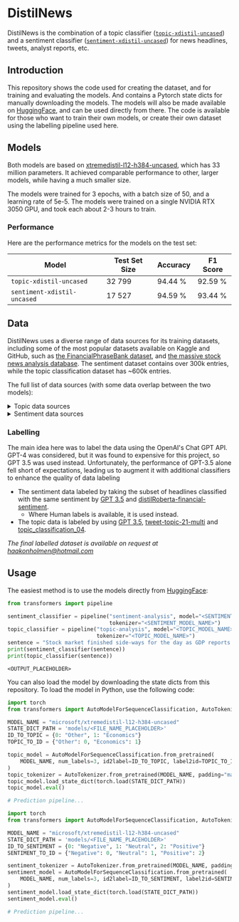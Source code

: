# DistilNews

DistilNews is the combination of a topic classifier ([`topic-xdistil-uncased`](HUGGINGFACE_PLACEHOLDER)) and a sentiment classifier ([`sentiment-xdistil-uncased`](HUGGINGFACE_PLACEHOLDER)) for news headlines, tweets, analyst reports, etc.

## Introduction

This repository shows the code used for creating the dataset, and for training and evaluating the models. And contains a Pytorch state dicts for manually downloading the models. The models will also be made available on [HuggingFace](https://huggingface.co), and can be used directly from there. The code is available for those who want to train their own models, or create their own dataset using the labelling pipeline used here.

## Models

Both models are based on [xtremedistil-l12-h384-uncased](https://huggingface.co/microsoft/xtremedistil-l12-h384-uncased), which has 33 million parameters. It achieved comparable performance to other, larger models, while having a much smaller size.

The models were trained for 3 epochs, with a batch size of 50, and a learning rate of 5e-5. The models were trained on a single NVIDIA RTX 3050 GPU, and took each about 2-3 hours to train.

### Performance

Here are the performance metrics for the models on the test set:

| Model | Test Set Size | Accuracy | F1 Score |
| --- | --- | --- | --- |
| `topic-xdistil-uncased` | 32 799 | 94.44 % | 92.59 % |
| `sentiment-xdistil-uncased` | 17 527 | 94.59 % | 93.44 % |

## Data

DistilNews uses a diverse range of data sources for its training datasets, including some of the most popular datasets available on Kaggle and GitHub, such as [the FinancialPhraseBank dataset](https://www.kaggle.com/datasets/ankurzing/sentiment-analysis-for-financial-news), and [the massive stock news analysis database](https://www.kaggle.com/datasets/miguelaenlle/massive-stock-news-analysis-db-for-nlpbacktests). The sentiment dataset contains over 300k entries, while the topic classification dataset has ~600k entries.

The full list of data sources (with some data overlap between the two models):

<details>
  <summary>Topic data sources</summary>

- <https://www.kaggle.com/datasets/kotartemiy/topic-labeled-news-dataset>
- <https://www.kaggle.com/datasets/rmisra/news-category-dataset>
- <https://www.kaggle.com/datasets/amananandrai/ag-news-classification-dataset>
- <https://www.kaggle.com/datasets/lazrus/headlines-5000>
- <https://www.kaggle.com/datasets/adarshsng/title-and-headline-sentiment-prediction>
- <https://www.kaggle.com/datasets/sulphatet/twitter-financial-news>

</details>

<details>
    <summary>Sentiment data sources</summary>

- <https://www.kaggle.com/datasets/ankurzing/sentiment-analysis-for-financial-news>
- <https://www.kaggle.com/datasets/miguelaenlle/massive-stock-news-analysis-db-for-nlpbacktests>
- <https://www.kaggle.com/datasets/notlucasp/financial-news-headlines>
- <https://huggingface.co/datasets/chiapudding/kaggle-financial-sentiment>
- <https://www.kaggle.com/datasets/johoetter/labeled-stock-news-headlines>
- <https://www.kaggle.com/datasets/ankurzing/aspect-based-sentiment-analysis-for-financial-news>
- <https://www.kaggle.com/datasets/ankurzing/sentiment-analysis-in-commodity-market-gold>

</details>

### Labelling

The main idea here was to label the data using the OpenAI's Chat GPT API. GPT-4 was considered, but it was found to expensive for this project, so GPT 3.5 was used instead. Unfortunately, the performance of GPT-3.5 alone fell short of expectations, leading us to augment it with additional classifiers to enhance the quality of data labeling

- The sentiment data labeled by taking the subset of headlines classified with the same sentiment by [GPT 3.5](https://platform.openai.com/docs/models/gpt-3-5) and [distilRoberta-financial-sentiment](https://huggingface.co/mrm8488/distilroberta-finetuned-financial-news-sentiment-analysis).
  - Where Human labels is available, it is used instead.
- The topic data is labeled by using [GPT 3.5](https://platform.openai.com/docs/models/gpt-3-5), [tweet-topic-21-multi](https://huggingface.co/cardiffnlp/tweet-topic-21-multi) and [topic_classification_04](https://huggingface.co/jonaskoenig/topic_classification_04).

*The final labelled dataset is available on request at <haakonholmen@hotmail.com>*

## Usage

The easiest method is to use the models directly from [HuggingFace](https://huggingface.co):

```python
from transformers import pipeline

sentiment_classifier = pipeline("sentiment-analysis", model="<SENTIMENT_MODEL_NAME>",
                                tokenizer="<SENTIMENT_MODEL_NAME>")
topic_classifier = pipeline("topic-analysis", model="<TOPIC_MODEL_NAME>",
                            tokenizer="<TOPIC_MODEL_NAME>")
sentence = "Stock market finished side-ways for the day as GDP reports are released"
print(sentiment_classifier(sentence))
print(topic_classifier(sentence))
```

```text
<OUTPUT_PLACEHOLDER>
```

You can also load the model by downloading the state dicts from this repository. To load the model in Python, use the following code:

```python
import torch
from transformers import AutoModelForSequenceClassification, AutoTokenizer

MODEL_NAME = "microsoft/xtremedistil-l12-h384-uncased"
STATE_DICT_PATH = 'models/<FILE_NAME_PLACEHOLDER>'
ID_TO_TOPIC = {0: "Other", 1: "Economics"}
TOPIC_TO_ID = {"Other": 0, "Economics": 1}

topic_model = AutoModelForSequenceClassification.from_pretrained(
    MODEL_NAME, num_labels=3, id2label=ID_TO_TOPIC, label2id=TOPIC_TO_ID
)
topic_tokenizer = AutoTokenizer.from_pretrained(MODEL_NAME, padding="max_length", truncation=True)
topic_model.load_state_dict(torch.load(STATE_DICT_PATH))
topic_model.eval()

# Prediction pipeline...
```

```python
import torch
from transformers import AutoModelForSequenceClassification, AutoTokenizer

MODEL_NAME = "microsoft/xtremedistil-l12-h384-uncased"
STATE_DICT_PATH = 'models/<FILE_NAME_PLACEHOLDER>'
ID_TO_SENTIMENT = {0: "Negative", 1: "Neutral", 2: "Positive"}
SENTIMENT_TO_ID = {"Negative": 0, "Neutral": 1, "Positive": 2}

sentiment_tokenizer = AutoTokenizer.from_pretrained(MODEL_NAME, padding="max_length", truncation=True)
sentiment_model = AutoModelForSequenceClassification.from_pretrained(
    MODEL_NAME, num_labels=3, id2label=ID_TO_SENTIMENT, label2id=SENTIMENT_TO_ID
)
sentiment_model.load_state_dict(torch.load(STATE_DICT_PATH))
sentiment_model.eval()

# Prediction pipeline...
```
